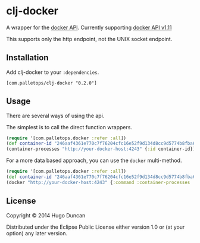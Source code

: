 # clj-docker

A wrapper for the [docker API][docker-api]. Currently supporting [docker API v1.11][supported-api-ver]

This supports only the http endpoint, not the UNIX socket endpoint.

## Installation

Add clj-docker to your `:dependencies`.

```
[com.palletops/clj-docker "0.2.0"]
```

## Usage

There are several ways of using the api.

The simplest is to call the direct function wrappers.

```clj
(require '[com.palletops.docker :refer :all])
(def container-id "246aaf4361e770c7f76204cfc16e52f9d134d8cc9d5774b8fba65e0fc6fddd94")
(container-processes "http://your-docker-host:4243" {:id container-id})
```

For a more data based approach, you can use the `docker` multi-method.

```clj
(require '[com.palletops.docker :refer :all])
(def container-id "246aaf4361e770c7f76204cfc16e52f9d134d8cc9d5774b8fba65e0fc6fddd94")
(docker "http://your-docker-host:4243" {:command :container-processes :id container-id})
```

## License

Copyright © 2014 Hugo Duncan

Distributed under the Eclipse Public License either version 1.0 or (at
your option) any later version.

[docker-api]: http://docs.docker.io/reference/api/docker_remote_api_v1.11/ "Docker API"
[supported-api-ver]: https://docs.docker.com/reference/api/docker_remote_api_v1.11/
